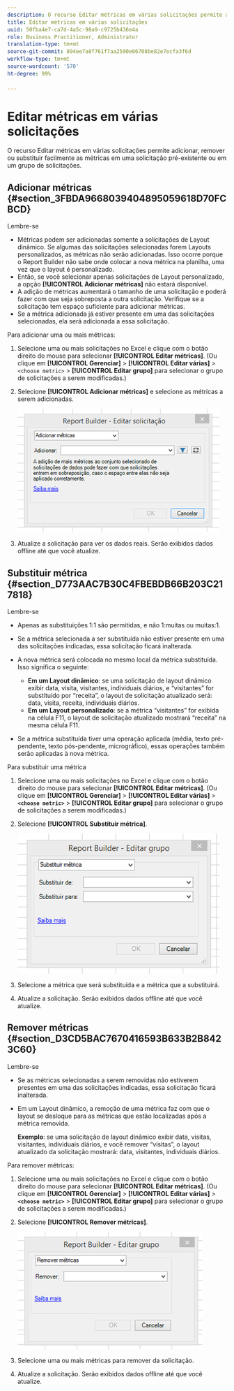 ```yaml
---
description: O recurso Editar métricas em várias solicitações permite adicionar, remover ou substituir facilmente as métricas em uma solicitação pré-existente ou em um grupo de solicitações.
title: Editar métricas em várias solicitações
uuid: 50fba4e7-ca7d-4a5c-98a9-c9725b436e4a
role: Business Practitioner, Administrator
translation-type: tm+mt
source-git-commit: 894ee7a8f761f7aa2590e06708be82e7ecfa3f6d
workflow-type: tm+mt
source-wordcount: '570'
ht-degree: 99%

---
```



# Editar métricas em várias solicitações

O recurso Editar métricas em várias solicitações permite adicionar, remover ou substituir facilmente as métricas em uma solicitação pré-existente ou em um grupo de solicitações.

## Adicionar métricas {#section_3FBDA9668039404895059618D70FCBCD}

Lembre-se

* Métricas podem ser adicionadas somente a solicitações de Layout dinâmico. Se algumas das solicitações selecionadas forem Layouts personalizados, as métricas não serão adicionadas. Isso ocorre porque o Report Builder não sabe onde colocar a nova métrica na planilha, uma vez que o layout é personalizado.
* Então, se você selecionar apenas solicitações de Layout personalizado, a opção **[!UICONTROL Adicionar métricas]** não estará disponível.
* A adição de métricas aumentará o tamanho de uma solicitação e poderá fazer com que seja sobreposta a outra solicitação. Verifique se a solicitação tem espaço suficiente para adicionar métricas.
* Se a métrica adicionada já estiver presente em uma das solicitações selecionadas, ela será adicionada a essa solicitação.

Para adicionar uma ou mais métricas:

1. Selecione uma ou mais solicitações no Excel e clique com o botão direito do mouse para selecionar **[!UICONTROL Editar métricas]**. (Ou clique em **[!UICONTROL Gerenciar]** > **[!UICONTROL Editar várias]** > `<choose metric>` > **[!UICONTROL Editar grupo]** para selecionar o grupo de solicitações a serem modificadas.)
1. Selecione **[!UICONTROL Adicionar métricas]** e selecione as métricas a serem adicionadas.

   ![](assets/add_metric.png)

1. Atualize a solicitação para ver os dados reais. Serão exibidos dados offline até que você atualize.

## Substituir métrica {#section_D773AAC7B30C4FBEBDB66B203C217818}

Lembre-se

* Apenas as substituições 1:1 são permitidas, e não 1:muitas ou muitas:1.
* Se a métrica selecionada a ser substituída não estiver presente em uma das solicitações indicadas, essa solicitação ficará inalterada.
* A nova métrica será colocada no mesmo local da métrica substituída. Isso significa o seguinte:

   * **Em um Layout dinâmico**: se uma solicitação de layout dinâmico exibir data, visita, visitantes, individuais diários, e “visitantes” for substituído por “receita”, o layout de solicitação atualizado será: data, visita, receita, individuais diários.
   * **Em um Layout personalizado**: se a métrica “visitantes” for exibida na célula F11, o layout de solicitação atualizado mostrará “receita” na mesma célula F11.

* Se a métrica substituída tiver uma operação aplicada (média, texto pré-pendente, texto pós-pendente, micrográfico), essas operações também serão aplicadas à nova métrica.

Para substituir uma métrica

1. Selecione uma ou mais solicitações no Excel e clique com o botão direito do mouse para selecionar **[!UICONTROL Editar métricas]**. (Ou clique em **[!UICONTROL Gerenciar]** > **[!UICONTROL Editar várias]** > **`<choose metric>`** > **[!UICONTROL Editar grupo]** para selecionar o grupo de solicitações a serem modificadas.)

1. Selecione **[!UICONTROL Substituir métrica]**.

   ![](assets/replace_metric.png)

1. Selecione a métrica que será substituída e a métrica que a substituirá.
1. Atualize a solicitação. Serão exibidos dados offline até que você atualize.

## Remover métricas {#section_D3CD5BAC7670416593B633B2B8423C60}

Lembre-se

* Se as métricas selecionadas a serem removidas não estiverem presentes em uma das solicitações indicadas, essa solicitação ficará inalterada.
* Em um Layout dinâmico, a remoção de uma métrica faz com que o layout se desloque para as métricas que estão localizadas após a métrica removida.

   **Exemplo**: se uma solicitação de layout dinâmico exibir data, visitas, visitantes, individuais diários, e você remover “visitas”, o layout atualizado da solicitação mostrará: data, visitantes, individuais diários.

Para remover métricas:

1. Selecione uma ou mais solicitações no Excel e clique com o botão direito do mouse para selecionar **[!UICONTROL Editar métricas]**. (Ou clique em **[!UICONTROL Gerenciar]** > **[!UICONTROL Editar várias]** > **`<choose metric>`** > **[!UICONTROL Editar grupo]** para selecionar o grupo de solicitações a serem modificadas.)

1. Selecione **[!UICONTROL Remover métricas]**.

   ![](assets/remove_metric.png)

1. Selecione uma ou mais métricas para remover da solicitação.
1. Atualize a solicitação. Serão exibidos dados offline até que você atualize.

